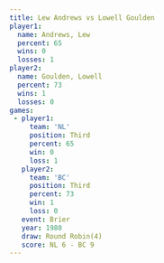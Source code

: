 ```yaml
---
title: Lew Andrews vs Lowell Goulden
player1:               
  name: Andrews, Lew   
  percent: 65          
  wins: 0              
  losses: 1            
player2:               
  name: Goulden, Lowell
  percent: 73          
  wins: 1              
  losses: 0            
games:
 - player1:         
     team: 'NL'     
     position: Third
     percent: 65    
     win: 0         
     loss: 1        
   player2:         
     team: 'BC'     
     position: Third
     percent: 73    
     win: 1         
     loss: 0        
   event: Brier        
   year: 1980          
   draw: Round Robin(4)
   score: NL 6 - BC 9  
---
```


